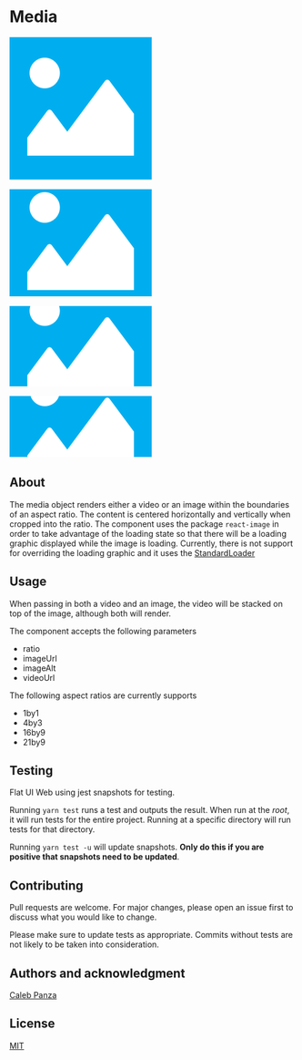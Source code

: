 # Media

![alt christ-fellowship-flat-ui](/docs/static/Media/1by1.png)

![alt christ-fellowship-flat-ui](/docs/static/Media/4by3.png)

![alt christ-fellowship-flat-ui](/docs/static/Media/16by9.png)

![alt christ-fellowship-flat-ui](/docs/static/Media/21by9.png)

## About
The media object renders either a video or an image within the boundaries of an aspect ratio. The content is centered horizontally and vertically when cropped into the ratio. The component uses the package `react-image` in order to take advantage of the loading state so that there will be a loading graphic displayed while the image is loading. Currently, there is not support for overriding the loading graphic and it uses the [StandardLoader](/docs/src/Loaders)

## Usage
When passing in both a video and an image, the video will be stacked on top of the image, although both will render.

The component accepts the following parameters
* ratio
* imageUrl
* imageAlt
* videoUrl

The following aspect ratios are currently supports
* 1by1
* 4by3
* 16by9
* 21by9


## Testing
Flat UI Web using jest snapshots for testing.

Running `yarn test` runs a test and outputs the result. When run at the _root_, it will run tests for the entire project. Running at a specific directory will run tests for that directory.

Running `yarn test -u` will update snapshots. **Only do this if you are positive that snapshots need to be updated**.

## Contributing
Pull requests are welcome. For major changes, please open an issue first to discuss what you would like to change.

Please make sure to update tests as appropriate. Commits without tests are not likely to be taken into consideration.

## Authors and acknowledgment
[Caleb Panza](https://github.com/calebpanza)

## License
[MIT](https://choosealicense.com/licenses/mit/)